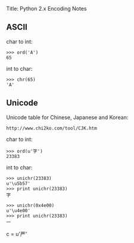 Title: Python 2.x Encoding Notes

## ASCII

char to int:

    >>> ord('A')
    65

int to char:

    >>> chr(65)
    'A'


## Unicode

Unicode table for Chinese, Japanese and Korean:

    http://www.chi2ko.com/tool/CJK.htm

char to int:

    >>> ord(u'字')
    23383

int to char:

    >>> unichr(23383)
    u'\u5b57'
    >>> print unichr(23383)
    字

    >>> unichr(0x4e00)
    u'\u4e00'
    >>> print unichr(23383)
    一

c = u'严'


